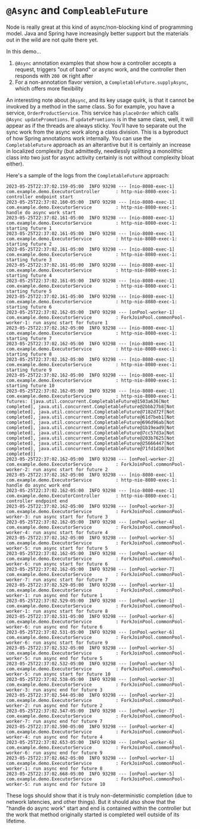 # `@Async` and `CompleableFuture`

Node is really great at this kind of async/non-blocking kind of programming model. Java and Spring have increasingly better support but the materials out in the wild are not quite there yet.

In this demo...

1. `@Async` annotation examples that show how a controller accepts a request, triggers "out of band" or async work, and the controller then responds with `200 OK` right after
2. For a non-annotation flavor version, a `CompletableFuture.supplyAsync`, which offers more flexibility

An interesting note about `@Async`, and its key usage quirk, is that it cannot be invokved by a method in the same class. So for example, you have a service, `OrderProductService`. This service has `placeOrder` which calls `@Async updatePromotions`. If `updatePromtions` is in the same class, well, it will appear as if the threads are always sticky. You'll have to separate out the sync work from the async work along a class division. This is a byproduct of how Spring annotations work internally. You can use the `CompletableFuture` approach as an alterantive but it is certainly an increase in localized complexity (but admittedly, needlessly splitting a monolithic class into two just for async activity certainly is not without complexity bloat either). 


Here's a sample of the logs from the `CompletableFuture` approach:

```
2023-05-25T22:37:02.159-05:00  INFO 93298 --- [nio-8080-exec-1] com.example.demo.ExecutorController      : http-nio-8080-exec-1: controller endpoint start
2023-05-25T22:37:02.160-05:00  INFO 93298 --- [nio-8080-exec-1] com.example.demo.ExecutorService         : http-nio-8080-exec-1: handle do async work start
2023-05-25T22:37:02.161-05:00  INFO 93298 --- [nio-8080-exec-1] com.example.demo.ExecutorService         : http-nio-8080-exec-1: starting future 1
2023-05-25T22:37:02.161-05:00  INFO 93298 --- [nio-8080-exec-1] com.example.demo.ExecutorService         : http-nio-8080-exec-1: starting future 2
2023-05-25T22:37:02.161-05:00  INFO 93298 --- [nio-8080-exec-1] com.example.demo.ExecutorService         : http-nio-8080-exec-1: starting future 3
2023-05-25T22:37:02.161-05:00  INFO 93298 --- [nio-8080-exec-1] com.example.demo.ExecutorService         : http-nio-8080-exec-1: starting future 4
2023-05-25T22:37:02.161-05:00  INFO 93298 --- [nio-8080-exec-1] com.example.demo.ExecutorService         : http-nio-8080-exec-1: starting future 5
2023-05-25T22:37:02.161-05:00  INFO 93298 --- [nio-8080-exec-1] com.example.demo.ExecutorService         : http-nio-8080-exec-1: starting future 6
2023-05-25T22:37:02.162-05:00  INFO 93298 --- [onPool-worker-1] com.example.demo.ExecutorService         : ForkJoinPool.commonPool-worker-1: run async start for future 1
2023-05-25T22:37:02.162-05:00  INFO 93298 --- [nio-8080-exec-1] com.example.demo.ExecutorService         : http-nio-8080-exec-1: starting future 7
2023-05-25T22:37:02.162-05:00  INFO 93298 --- [nio-8080-exec-1] com.example.demo.ExecutorService         : http-nio-8080-exec-1: starting future 8
2023-05-25T22:37:02.162-05:00  INFO 93298 --- [nio-8080-exec-1] com.example.demo.ExecutorService         : http-nio-8080-exec-1: starting future 9
2023-05-25T22:37:02.162-05:00  INFO 93298 --- [nio-8080-exec-1] com.example.demo.ExecutorService         : http-nio-8080-exec-1: starting future 10
2023-05-25T22:37:02.162-05:00  INFO 93298 --- [nio-8080-exec-1] com.example.demo.ExecutorService         : http-nio-8080-exec-1: futures: [java.util.concurrent.CompletableFuture@1503a636[Not completed], java.util.concurrent.CompletableFuture@2bbb27b8[Not completed], java.util.concurrent.CompletableFuture@7182d72f[Not completed], java.util.concurrent.CompletableFuture@61d7beb1[Not completed], java.util.concurrent.CompletableFuture@696d96ab[Not completed], java.util.concurrent.CompletableFuture@1b19ead9[Not completed], java.util.concurrent.CompletableFuture@7cc57d3a[Not completed], java.util.concurrent.CompletableFuture@203b7625[Not completed], java.util.concurrent.CompletableFuture@25666447[Not completed], java.util.concurrent.CompletableFuture@71fd1d10[Not completed]]
2023-05-25T22:37:02.162-05:00  INFO 93298 --- [onPool-worker-2] com.example.demo.ExecutorService         : ForkJoinPool.commonPool-worker-2: run async start for future 2
2023-05-25T22:37:02.162-05:00  INFO 93298 --- [nio-8080-exec-1] com.example.demo.ExecutorService         : http-nio-8080-exec-1: handle do async work end
2023-05-25T22:37:02.162-05:00  INFO 93298 --- [nio-8080-exec-1] com.example.demo.ExecutorController      : http-nio-8080-exec-1: controller endpoint end
2023-05-25T22:37:02.162-05:00  INFO 93298 --- [onPool-worker-3] com.example.demo.ExecutorService         : ForkJoinPool.commonPool-worker-3: run async start for future 3
2023-05-25T22:37:02.162-05:00  INFO 93298 --- [onPool-worker-4] com.example.demo.ExecutorService         : ForkJoinPool.commonPool-worker-4: run async start for future 4
2023-05-25T22:37:02.162-05:00  INFO 93298 --- [onPool-worker-5] com.example.demo.ExecutorService         : ForkJoinPool.commonPool-worker-5: run async start for future 5
2023-05-25T22:37:02.162-05:00  INFO 93298 --- [onPool-worker-6] com.example.demo.ExecutorService         : ForkJoinPool.commonPool-worker-6: run async start for future 6
2023-05-25T22:37:02.162-05:00  INFO 93298 --- [onPool-worker-7] com.example.demo.ExecutorService         : ForkJoinPool.commonPool-worker-7: run async start for future 7
2023-05-25T22:37:02.529-05:00  INFO 93298 --- [onPool-worker-1] com.example.demo.ExecutorService         : ForkJoinPool.commonPool-worker-1: run async end for future 1
2023-05-25T22:37:02.529-05:00  INFO 93298 --- [onPool-worker-1] com.example.demo.ExecutorService         : ForkJoinPool.commonPool-worker-1: run async start for future 8
2023-05-25T22:37:02.531-05:00  INFO 93298 --- [onPool-worker-6] com.example.demo.ExecutorService         : ForkJoinPool.commonPool-worker-6: run async end for future 6
2023-05-25T22:37:02.531-05:00  INFO 93298 --- [onPool-worker-6] com.example.demo.ExecutorService         : ForkJoinPool.commonPool-worker-6: run async start for future 9
2023-05-25T22:37:02.532-05:00  INFO 93298 --- [onPool-worker-5] com.example.demo.ExecutorService         : ForkJoinPool.commonPool-worker-5: run async end for future 5
2023-05-25T22:37:02.532-05:00  INFO 93298 --- [onPool-worker-5] com.example.demo.ExecutorService         : ForkJoinPool.commonPool-worker-5: run async start for future 10
2023-05-25T22:37:02.538-05:00  INFO 93298 --- [onPool-worker-3] com.example.demo.ExecutorService         : ForkJoinPool.commonPool-worker-3: run async end for future 3
2023-05-25T22:37:02.544-05:00  INFO 93298 --- [onPool-worker-2] com.example.demo.ExecutorService         : ForkJoinPool.commonPool-worker-2: run async end for future 2
2023-05-25T22:37:02.547-05:00  INFO 93298 --- [onPool-worker-7] com.example.demo.ExecutorService         : ForkJoinPool.commonPool-worker-7: run async end for future 7
2023-05-25T22:37:02.590-05:00  INFO 93298 --- [onPool-worker-4] com.example.demo.ExecutorService         : ForkJoinPool.commonPool-worker-4: run async end for future 4
2023-05-25T22:37:02.653-05:00  INFO 93298 --- [onPool-worker-6] com.example.demo.ExecutorService         : ForkJoinPool.commonPool-worker-6: run async end for future 9
2023-05-25T22:37:02.662-05:00  INFO 93298 --- [onPool-worker-1] com.example.demo.ExecutorService         : ForkJoinPool.commonPool-worker-1: run async end for future 8
2023-05-25T22:37:02.668-05:00  INFO 93298 --- [onPool-worker-5] com.example.demo.ExecutorService         : ForkJoinPool.commonPool-worker-5: run async end for future 10
```

These logs should show that it is truly non-deterministic completion (due to network latencies, and other things). But it should also show that the "handle do async work" start and end is contained within the controller but the work that method originally started is completed well outside of its lifetime.